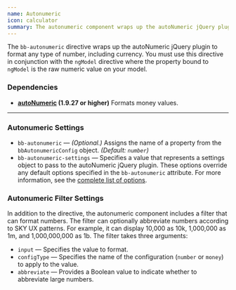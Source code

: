```yaml
---
name: Autonumeric
icon: calculator
summary: The autonumeric component wraps up the autoNumeric jQuery plugin to format any type of number.
---
```


The `bb-autonumeric` directive wraps up the autoNumeric jQuery plugin to format any type of number, including currency. You must use this directive in conjunction with the `ngModel` directive where the property bound to `ngModel` is the raw numeric value on your model.

 ### Dependencies ###
 - **[autoNumeric](http://www.decorplanit.com/plugin/) (1.9.27 or higher)** Formats money values.

---

### Autonumeric Settings ###
 - `bb-autonumeric` &mdash; *(Optional.)* Assigns the name of a property from the `bbAutonumericConfig` object. *(Default: `number`)*
 - `bb-autonumeric-settings` &mdash; Specifies a value that represents a settings object to pass to the autoNumeric jQuery plugin. These options override any default options specified in the `bb-autonumeric` attribute. For more information, see the [complete list of options](http://www.decorplanit.com/plugin/).

### Autonumeric Filter Settings ###
In addition to the directive, the autonumeric component includes a filter that can format numbers. The filter can optionally abbreviate numbers according to SKY UX patterns. For example, it can display 10,000 as 10k, 1,000,000 as 1m, and 1,000,000,000 as 1b. The filter takes three arguments:

 - `input` &mdash; Specifies the value to format.
 - `configType` &mdash; Specifies the name of the configuration (`number` or `money`) to apply to the value.
 - `abbreviate` &mdash; Provides a Boolean value to indicate whether to abbreviate large numbers.